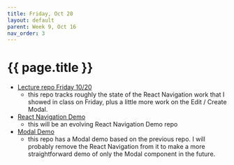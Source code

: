 ```yaml
---
title: Friday, Oct 20
layout: default
parent: Week 9, Oct 16
nav_order: 3
---
```


# {{ page.title }}


- [Lecture repo Friday 10/20](https://github.com/bsu-cs-jb/lecture-10-20-fri)
    - this repo tracks roughly the state of the React Navigation work that I
      showed in class on Friday, plus a little more work on the Edit / Create
      Modal.
- [React Navigation Demo](https://github.com/bsu-cs-jb/demo-navigation)
    - this will be an evolving React Navigation Demo repo
- [Modal Demo](https://github.com/bsu-cs-jb/demo-modal)
    - this repo has a Modal demo based on the previous repo. I will probably
      remove the React Navigation from it to make a more straightforward demo of
      only the Modal component in the future.
